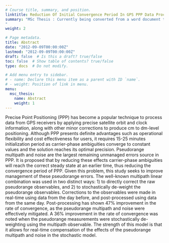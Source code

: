 ```yaml
---
# Course title, summary, and position.
linktitle: Reduction Of Initial Convergence Period In GPS PPP Data Processing
summary: "MSc Thesis : Currently being converted from a word document to markdown format
"
weight: 2

# Page metadata.
title: Abstract
date: "2012-09-09T00:00:00Z"
lastmod: "2012-09-09T00:00:00Z"
draft: false  # Is this a draft? true/false
toc: false  # Show table of contents? true/false
type: docs  # Do not modify.

# Add menu entry to sidebar.
# - name: Declare this menu item as a parent with ID `name`.
# - weight: Position of link in menu.
menu:
  msc_thesis:
    name: Abstract
    weight: 1
---
```


Precise Point Positioning (PPP) has become a popular technique to process data from GPS receivers by applying precise satellite orbit and clock information, along with other minor corrections to produce cm to dm-level positioning. Although PPP presents definite advantages such as operational flexibility and cost effectiveness for users, it requires 15-25 minutes initialization period as carrier-phase ambiguities converge to constant values and the solution reaches its optimal precision.
Pseudorange multipath and noise are the largest remaining unmanaged errors source in PPP. It is proposed that by reducing these effects carrier-phase ambiguities will reach the correct steady state at an earlier time, thus reducing the convergence period of PPP. Given this problem, this study seeks to improve management of these pseudorange errors.
The well-known multipath linear combination was used in two distinct ways: 1) to directly correct the raw pseudorange observables, and 2) to stochastically de-weight the pseudorange observables. Corrections to the observables were made in real-time using data from the day before, and post-processed using data from the same day. Post-processing has shown 47% improvement in the rate of convergence, as the pseudorange multipath and noise were effectively mitigated. A 36% improvement in the rate of convergence was noted when the pseudorange measurements were stochastically de-weighting using the multipath observable. The strength of this model is that it allows for real-time compensation of the effects of the pseudorange multipath and noise in the stochastic model.
